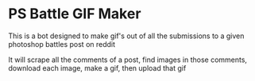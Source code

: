 # PS Battle GIF Maker

This is a bot designed to make gif's out of all the submissions to a given photoshop battles post on reddit

It will scrape all the comments of a post, find images in those comments, download each image, make a gif, then upload that gif 
